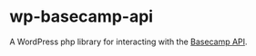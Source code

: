 # wp-basecamp-api
A WordPress php library for interacting with the [Basecamp API](https://github.com/basecamp/bc3-api).
